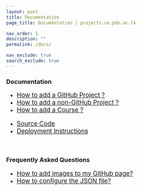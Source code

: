 ```yaml
---
layout: post
title: Documentation
page_title: Documentation | projects.ce.pdn.ac.lk

nav_order: 1
description: ""
permalink: /docs/

nav_exclude: true
search_exclude: true
---
```


<h3>Documentation</h3>
<ul style="font-size: larger">
    <li><a href="/docs/how-to-add-a-project">How to add a GitHub Project ?</a></li>
    <li><a href="/docs/how-to-add-non-github-project">How to add a non-GitHub Project ?</a></li>
    <li><a href="/docs/how-to-add-a-course">How to add a Course ?</a></li>
</ul>

<ul style="font-size: larger">
    <li><a target="_blank" href="https://github.com/cepdnaclk/projects.ce.pdn.ac.lk">Source Code</a></li>
    <li><a href="/docs/deployment">Deployment Instructions</a></li>
</ul>

<br>

<h3>Frequently Asked Questions</h3>
<ul style="font-size: larger">
    <li>
        <a href="/docs/faq/how-to-add-an-image/">How to add images to my GitHub page?</a>
    </li>
    <li>
        <a href="/docs/faq/how-to-configure-json/">How to configure the JSON file?</a>
    </li>
</ul>
